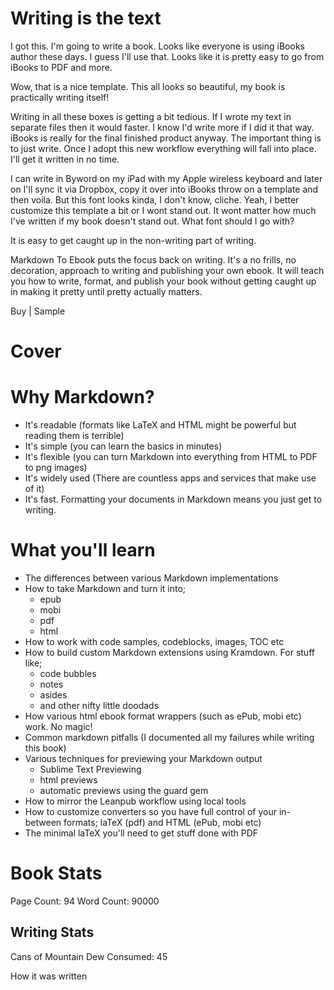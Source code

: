 # Writing is the text

I got this. I'm going to write a book. Looks like everyone is using iBooks author these days. I guess I'll use that.
Looks like it is pretty easy to go from iBooks to PDF and more.

Wow, that is a nice template. This all looks so beautiful, my book is practically writing itself!

Writing in all these boxes is getting a bit tedious. If I wrote my text in separate files then it would faster. I know
I'd write more if I did it that way. iBooks is really for the final finished product anyway. The important thing is to
just write. Once I adopt this new workflow everything will fall into place. I'll get it written in no time.

I can write in Byword on my iPad with my Apple wireless keyboard and later on I'll sync it via Dropbox, copy it over
into iBooks throw on a template and then voila. But this font looks kinda, I don't know, cliche. Yeah, I better
customize this template a bit or I wont stand out. It wont matter how much I've written if my book doesn't stand out.
What font should I go with?

It is easy to get caught up in the non-writing part of writing.

Markdown To Ebook puts the focus back on writing. It's a no frills, no decoration, approach to writing and publishing
your own ebook. It will teach you how to write, format, and publish your book without getting caught up in making it
pretty until pretty actually matters.

Buy | Sample

# Cover

# Why Markdown?

- It's readable (formats like LaTeX and HTML might be powerful but reading them is terrible)
- It's simple (you can learn the basics in minutes)
- It's flexible (you can turn Markdown into everything from HTML to PDF to png images)
- It's widely used (There are countless apps and services that make use of it)
- It's fast. Formatting your documents in Markdown means you just get to writing.

# What you'll learn

- The differences between various Markdown implementations
- How to take Markdown and turn it into;
  - epub
  - mobi
  - pdf
  - html
- How to work with code samples, codeblocks, images, TOC etc
- How to build custom Markdown extensions using Kramdown. For stuff like;
  - code bubbles
  - notes
  - asides
  - and other nifty little doodads
- How various html ebook format wrappers (such as ePub, mobi etc) work. No magic!
- Common markdown pitfalls (I documented all my failures while writing this book)
- Various techniques for previewing your Markdown output
  - Sublime Text Previewing
  - html previews
  - automatic previews using the guard gem
- How to mirror the Leanpub workflow using local tools
- How to customize converters so you have full control of your in-between formats; laTeX (pdf) and HTML (ePub, mobi etc)
- The minimal laTeX you'll need to get stuff done with PDF

# Book Stats

Page Count: 94
Word Count: 90000

## Writing Stats

Cans of Mountain Dew Consumed: 45

How it was written
